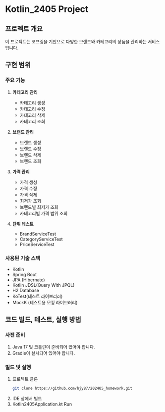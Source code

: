 # Kotlin_2405 Project
## 프로젝트 개요
이 프로젝트는 코프링을 기반으로 다양한 브랜드와 카테고리의 상품을 관리하는 서비스입니다. 

## 구현 범위
### 주요 기능
1. **카테고리 관리**
   - 카테고리 생성
   - 카테고리 수정
   - 카테고리 삭제
   - 카테고리 조회

2. **브랜드 관리**
   - 브랜드 생성
   - 브랜드 수정
   - 브랜드 삭제
   - 브랜드 조회

3. **가격 관리**
   - 가격 생성
   - 가격 수정
   - 가격 삭제
   - 최저가 조회
   - 브랜드별 최저가 조회
   - 카테고리별 가격 범위 조회

4. **단위 테스트**
   - BrandServiceTest
   - CategoryServiceTest
   - PriceServiceTest
  
### 사용된 기술 스택
- Kotlin
- Spring Boot
- JPA (Hibernate)
- Kotlin JDSL(Query With JPQL)
- H2 Database
- KoTest(테스트 라이브리러)
- MockK (테스트용 모킹 라이브러리)


## 코드 빌드, 테스트, 실행 방법

### 사전 준비
1. Java 17 및 코틀린이 준비되어 있어야 합니다.
2. Gradle이 설치되어 있어야 합니다.

### 빌드 및 실행
1. 프로젝트 클론
   ```bash
   git clone https://github.com/hjy87/202405_homework.git
2. IDE 상에서 빌드
3. Kotlin2405Application.kt Run
